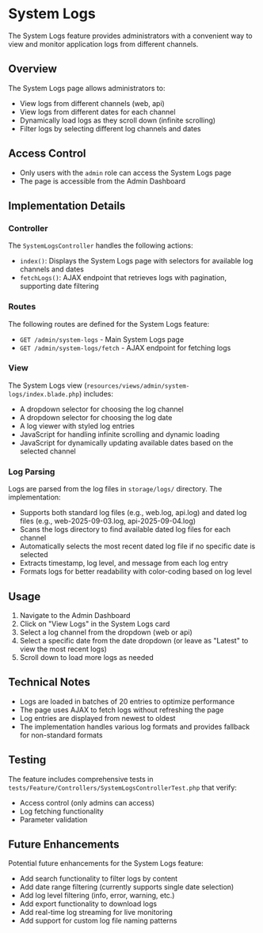 # System Logs

The System Logs feature provides administrators with a convenient way to view and monitor application logs from different channels.

## Overview

The System Logs page allows administrators to:

- View logs from different channels (web, api)
- View logs from different dates for each channel
- Dynamically load logs as they scroll down (infinite scrolling)
- Filter logs by selecting different log channels and dates

## Access Control

- Only users with the `admin` role can access the System Logs page
- The page is accessible from the Admin Dashboard

## Implementation Details

### Controller

The `SystemLogsController` handles the following actions:

- `index()`: Displays the System Logs page with selectors for available log channels and dates
- `fetchLogs()`: AJAX endpoint that retrieves logs with pagination, supporting date filtering

### Routes

The following routes are defined for the System Logs feature:

- `GET /admin/system-logs` - Main System Logs page
- `GET /admin/system-logs/fetch` - AJAX endpoint for fetching logs

### View

The System Logs view (`resources/views/admin/system-logs/index.blade.php`) includes:

- A dropdown selector for choosing the log channel
- A dropdown selector for choosing the log date
- A log viewer with styled log entries
- JavaScript for handling infinite scrolling and dynamic loading
- JavaScript for dynamically updating available dates based on the selected channel

### Log Parsing

Logs are parsed from the log files in `storage/logs/` directory. The implementation:

- Supports both standard log files (e.g., web.log, api.log) and dated log files (e.g., web-2025-09-03.log, api-2025-09-04.log)
- Scans the logs directory to find available dated log files for each channel
- Automatically selects the most recent dated log file if no specific date is selected
- Extracts timestamp, log level, and message from each log entry
- Formats logs for better readability with color-coding based on log level

## Usage

1. Navigate to the Admin Dashboard
2. Click on "View Logs" in the System Logs card
3. Select a log channel from the dropdown (web or api)
4. Select a specific date from the date dropdown (or leave as "Latest" to view the most recent logs)
5. Scroll down to load more logs as needed

## Technical Notes

- Logs are loaded in batches of 20 entries to optimize performance
- The page uses AJAX to fetch logs without refreshing the page
- Log entries are displayed from newest to oldest
- The implementation handles various log formats and provides fallback for non-standard formats

## Testing

The feature includes comprehensive tests in `tests/Feature/Controllers/SystemLogsControllerTest.php` that verify:

- Access control (only admins can access)
- Log fetching functionality
- Parameter validation

## Future Enhancements

Potential future enhancements for the System Logs feature:

- Add search functionality to filter logs by content
- Add date range filtering (currently supports single date selection)
- Add log level filtering (info, error, warning, etc.)
- Add export functionality to download logs
- Add real-time log streaming for live monitoring
- Add support for custom log file naming patterns
